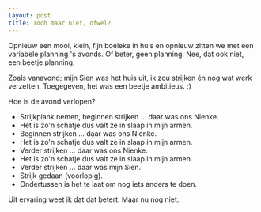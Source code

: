 ```yaml
---
layout: post
title: Toch maar niet, ofwel?
---
```

Opnieuw een mooi, klein, fijn boeleke in huis en opnieuw zitten we met een variabele planning 's avonds. Of beter, geen planning. Nee, dat ook niet, een beetje planning.

Zoals vanavond; mijn Sien was het huis uit, ik zou strijken én nog wat werk verzetten. Toegegeven, het was een beetje ambitieus. :)
  
Hoe is de avond verlopen? 

* Strijkplank nemen, beginnen strijken ... daar was ons Nienke.
* Het is zo'n schatje dus valt ze in slaap in mijn armen.
* Beginnen strijken ... daar was ons Nienke.
* Het is zo'n schatje dus valt ze in slaap in mijn armen.
* Verder strijken ... daar was ons Nienke.
* Het is zo'n schatje dus valt ze in slaap in mijn armen.
* Verder strijken ... daar was mijn Sien.
* Strijk gedaan (voorlopig).
* Ondertussen is het te laat om nog iets anders te doen.

Uit ervaring weet ik dat dat betert. Maar nu nog niet.